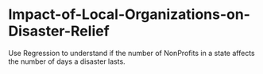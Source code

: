 # Impact-of-Local-Organizations-on-Disaster-Relief
Use Regression to understand if the number of NonProfits in a state affects the number of days a disaster lasts.
